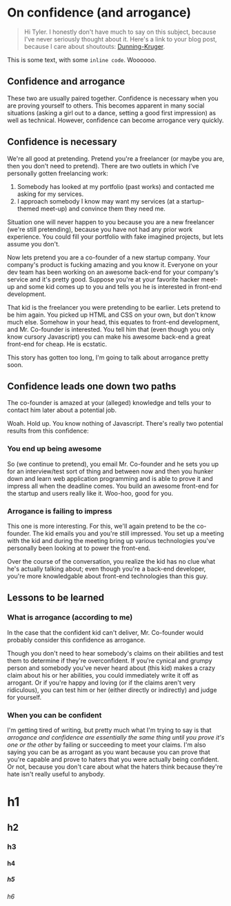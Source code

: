 # On confidence (and arrogance)

> Hi Tyler. I honestly don't have much to say on this subject, because I've never seriously thought about it. Here's a link to your blog post, because I care about shoutouts: [Dunning-Kruger](https://medium.com/i-m-h-o/86f910e35a8f).

This is some text, with some `inline code`. Woooooo.

## Confidence and arrogance

These two are usually paired together. Confidence is necessary when you are proving yourself to others. This becomes apparent in many social situations (asking a girl out to a dance, setting a good first impression) as well as technical. However, confidence can become arrogance very quickly.

## Confidence is necessary

We're all good at pretending. Pretend you're a freelancer (or maybe you are, then you don't need to pretend). There are two outlets in which I've personally gotten freelancing work:

1. Somebody has looked at my portfolio (past works) and contacted me asking for my services.
2. I approach somebody I know may want my services (at a startup-themed meet-up) and convince them they need me.

Situation one will never happen to you because you are a new freelancer (we're still pretending), because you have not had any prior work experience. You could fill your portfolio with fake imagined projects, but lets assume you don't.

Now lets pretend you are a co-founder of a new startup company. Your company's product is fucking amazing and you know it. Everyone on your dev team has been working on an awesome back-end for your company's service and it's pretty good. Suppose you're at your favorite hacker meet-up and some kid comes up to you and tells you he is interested in front-end development.

That kid is the freelancer you were pretending to be earlier. Lets pretend to be him again. You picked up HTML and CSS on your own, but don't know much else. Somehow in your head, this equates to front-end development, and Mr. Co-founder is interested. You tell him that (even though you only know cursory Javascript) you can make his awesome back-end a great front-end for cheap. He is ecstatic.

This story has gotten too long, I'm going to talk about arrogance pretty soon.

## Confidence leads one down two paths

The co-founder is amazed at your (alleged) knowledge and tells your to contact him later about a potential job.

Woah. Hold up. You know nothing of Javascript. There's really two potential results from this confidence:

### You end up being awesome

So (we continue to pretend), you email Mr. Co-founder and he sets you up for an interview/test sort of thing and between now and then you hunker down and learn web application programming and is able to prove it and impress all when the deadline comes. You build an awesome front-end for the startup and users really like it. Woo-hoo, good for you.

### Arrogance is failing to impress

This one is more interesting. For this, we'll again pretend to be the co-founder. The kid emails you and you're still impressed. You set up a meeting with the kid and during the meeting bring up various technologies you've personally been looking at to power the front-end.

Over the course of the conversation, you realize the kid has no clue what he's actually talking about; even though you're a back-end developer, you're more knowledgable about front-end technologies than this guy.

## Lessons to be learned

### What is arrogance (according to me)

In the case that the confident kid can't deliver, Mr. Co-founder would probably consider this confidence as arrogance.

Though you don't need to hear somebody's claims on their abilities and test them to determine if they're overconfident. If you're cynical and grumpy person and somebody you've never heard about (this kid) makes a crazy claim about his or her abilities, you could immediately write it off as arrogant. Or if you're happy and loving (or if the claims aren't very ridiculous), you can test him or her (either directly or indirectly) and judge for yourself.

### When you can be confident

I'm getting tired of writing, but pretty much what I'm trying to say is that *arrogance and confidence are essentially the same thing until you prove it's one or the other* by failing or succeeding to meet your claims. I'm also saying you can be as arrogant as you want because you can prove that you're capable and prove to haters that you were actually being confident. Or not, because you don't care about what the haters think because they're hate isn't really useful to anybody.

# h1

## h2

### h3

#### h4

##### h5

###### h6